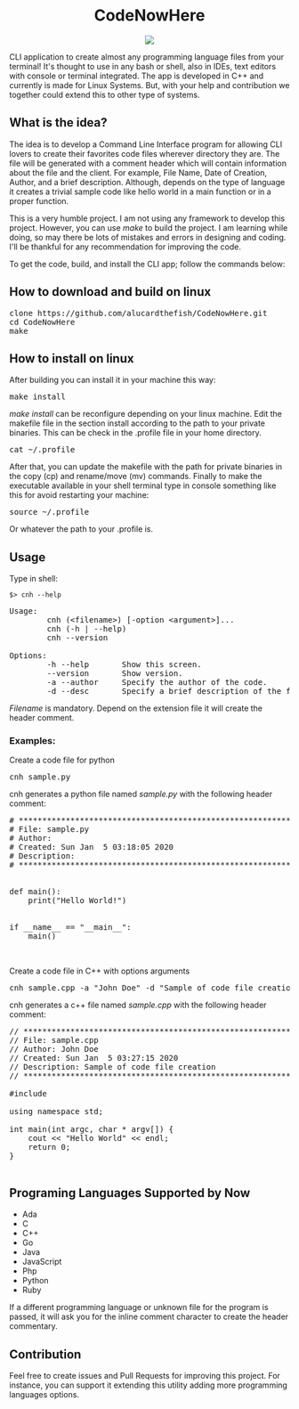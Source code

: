 <h1 align="center"> CodeNowHere </h1>

<p align="center">
    <img src="https://images2.imgbox.com/03/0a/D5blA5f4_o.jpg" />
</p>

CLI application to create almost any programming language files from your terminal! It's thought to use in any bash or shell, also in IDEs, text editors with console or terminal integrated. The app is developed in C++ and currently is made for Linux Systems. But, with your help and contribution we together could extend this to other type of systems.

## What is the idea?
The idea is to develop a Command Line Interface program for allowing CLI lovers to create their favorites code files wherever directory they are. The file will be generated with a comment header which will contain information about the file and the client. For example, File Name, Date of Creation, Author, and a brief description. Although, depends on the type of language it creates a trivial sample code like hello world in a main function or in a proper function.

This is a very humble project. I am not using any framework to develop this project. However, you can use *make* to build the project. I am learning while doing, so may there be lots of mistakes and errors in designing and coding. I'll be thankful for any recommendation for improving the code.

To get the code, build, and install the CLI app; follow the commands below:

## How to download and build on linux

<pre>
clone https://github.com/alucardthefish/CodeNowHere.git
cd CodeNowHere
make
</pre>

## How to install on linux

After building you can install it in your machine this way:

<pre>
make install
</pre>

*make install* can be reconfigure depending on your linux machine. Edit the makefile file in the section install according to the path to your private binaries. This can be check in the .profile file in your home directory.

<pre>
cat ~/.profile
</pre>

After that, you can update the makefile with the path for private binaries in the copy (cp) and rename/move (mv) commands. Finally to make the executable available in your shell terminal type in console something like this for avoid restarting your machine:

<pre>
source ~/.profile
</pre>

Or whatever the path to your .profile is.

## Usage

Type in shell: 

<code>$> cnh --help</code>

<pre>
Usage:
        cnh (&lt;filename&gt;) [-option &lt;argument&gt;]...
        cnh (-h | --help)
        cnh --version
        
Options:
        -h --help       Show this screen.
        --version       Show version.
        -a --author     Specify the author of the code.
        -d --desc       Specify a brief description of the file.
</pre>

*Filename* is mandatory. Depend on the extension file it will create the header comment.

### Examples:

Create a code file for python
<pre>cnh sample.py</pre>

cnh generates a python file named *sample.py* with the following header comment:
<pre>
# **************************************************************************** 
# File: sample.py
# Author: 
# Created: Sun Jan  5 03:18:05 2020
# Description: 
# **************************************************************************** 


def main():
    print("Hello World!")


if __name__ == "__main__":
    main()


</pre>

Create a code file in C++ with options arguments
<pre>cnh sample.cpp -a "John Doe" -d "Sample of code file creation"</pre>

cnh generates a c++ file named *sample.cpp* with the following header comment:
<pre>
// **************************************************************************** 
// File: sample.cpp
// Author: John Doe
// Created: Sun Jan  5 03:27:15 2020
// Description: Sample of code file creation
// ****************************************************************************

#include <iostream>

using namespace std;

int main(int argc, char * argv[]) {
    cout << "Hello World" << endl;
    return 0;
}

</pre>

## Programing Languages Supported by Now

* Ada
* C
* C++
* Go
* Java
* JavaScript
* Php
* Python
* Ruby

If a different programming language or unknown file for the program is passed, it will ask you for the inline comment character to create the header commentary.

## Contribution

Feel free to create issues and Pull Requests for improving this project. For instance, you can support it extending this utility adding more programming languages options.